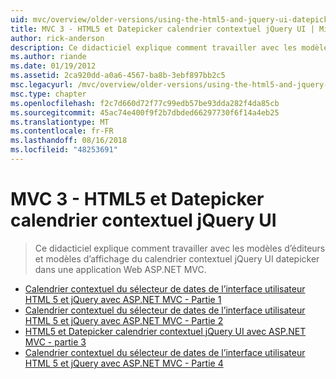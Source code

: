 ```yaml
---
uid: mvc/overview/older-versions/using-the-html5-and-jquery-ui-datepicker-popup-calendar-with-aspnet-mvc/index
title: MVC 3 - HTML5 et Datepicker calendrier contextuel jQuery UI | Microsoft Docs
author: rick-anderson
description: Ce didacticiel explique comment travailler avec les modèles d’éditeurs et modèles d’affichage du calendrier contextuel jQuery UI datepicker dans une application Web ASP.NET MVC.
ms.author: riande
ms.date: 01/19/2012
ms.assetid: 2ca920dd-a0a6-4567-ba8b-3ebf897bb2c5
msc.legacyurl: /mvc/overview/older-versions/using-the-html5-and-jquery-ui-datepicker-popup-calendar-with-aspnet-mvc
msc.type: chapter
ms.openlocfilehash: f2c7d660d72f77c99edb57be93dda282f4da85cb
ms.sourcegitcommit: 45ac74e400f9f2b7dbded66297730f6f14a4eb25
ms.translationtype: MT
ms.contentlocale: fr-FR
ms.lasthandoff: 08/16/2018
ms.locfileid: "48253691"
---
```

<a name="mvc-3---the-html5-and-jquery-ui-datepicker-popup-calendar"></a>MVC 3 - HTML5 et Datepicker calendrier contextuel jQuery UI
====================
> Ce didacticiel explique comment travailler avec les modèles d’éditeurs et modèles d’affichage du calendrier contextuel jQuery UI datepicker dans une application Web ASP.NET MVC.


- [Calendrier contextuel du sélecteur de dates de l’interface utilisateur HTML 5 et jQuery avec ASP.NET MVC - Partie 1](using-the-html5-and-jquery-ui-datepicker-popup-calendar-with-aspnet-mvc-part-1.md)
- [Calendrier contextuel du sélecteur de dates de l’interface utilisateur HTML 5 et jQuery avec ASP.NET MVC - Partie 2](using-the-html5-and-jquery-ui-datepicker-popup-calendar-with-aspnet-mvc-part-2.md)
- [HTML5 et Datepicker calendrier contextuel jQuery UI avec ASP.NET MVC - partie 3](using-the-html5-and-jquery-ui-datepicker-popup-calendar-with-aspnet-mvc-part-3.md)
- [Calendrier contextuel du sélecteur de dates de l’interface utilisateur HTML 5 et jQuery avec ASP.NET MVC - Partie 4](using-the-html5-and-jquery-ui-datepicker-popup-calendar-with-aspnet-mvc-part-4.md)
